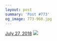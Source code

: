```yaml
---
layout: post
summary: 'Post #773'
og_image: 773-960.jpg
---
```


<p>
  <time>
    <a href="/773">July 27, 2018</a>
  </time>
  <a href="/773">
    <img src="{{ site.assets_url }}/773-480.jpg" srcset="{{ site.assets_url }}/773-240.jpg 240w, {{ site.assets_url }}/773-480.jpg 480w, {{ site.assets_url }}/773-720.jpg 720w, {{ site.assets_url }}/773-960.jpg 960w" sizes="(min-width: 700px) 50vw, calc(100vw - 2rem)" />
  </a>
</p>
